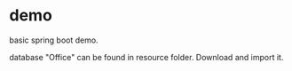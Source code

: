 # demo

basic spring boot demo.

database "Office" can be found in resource folder. Download and import it.
